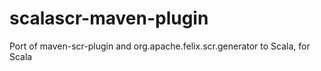 scalascr-maven-plugin
=====================

Port of maven-scr-plugin and org.apache.felix.scr.generator to Scala, for Scala
